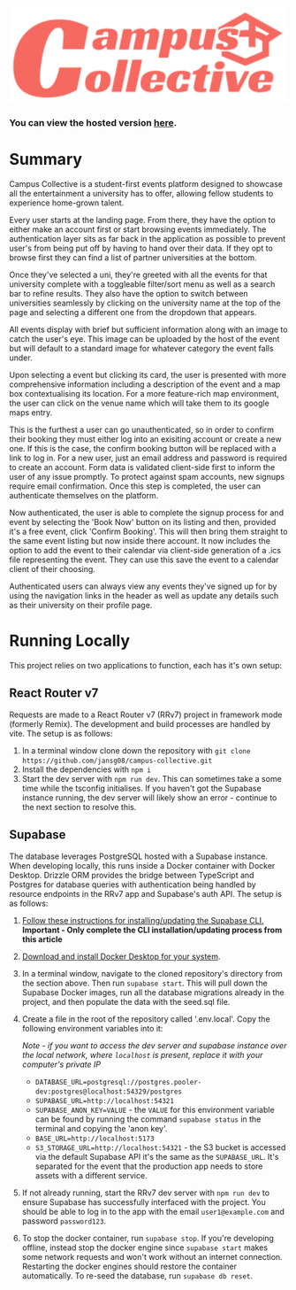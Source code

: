 <p align="center">
  <img alt="Logo for Campus Collective" src="./app/svgs/Logo.svg" width="512">
</p>

### You can view the hosted version [here](https://campus-collective.jack.hansjee.com).

# Summary

Campus Collective is a student-first events platform designed to showcase all the entertainment a university has to offer, allowing fellow students to experience home-grown talent.

Every user starts at the landing page. From there, they have the option to either make an account first or start browsing events immediately. The authentication layer sits as far back in the application as possible to prevent user's from being put off by having to hand over their data. If they opt to browse first they can find a list of partner universities at the bottom.

Once they've selected a uni, they're greeted with all the events for that university complete with a toggleable filter/sort menu as well as a search bar to refine results. They also have the option to switch between universities seamlessly by clicking on the university name at the top of the page and selecting a different one from the dropdown that appears.

All events display with brief but sufficient information along with an image to catch the user's eye. This image can be uploaded by the host of the event but will default to a standard image for whatever category the event falls under.

Upon selecting a event but clicking its card, the user is presented with more comprehensive information including a description of the event and a map box contextualising its location. For a more feature-rich map environment, the user can click on the venue name which will take them to its google maps entry.

This is the furthest a user can go unauthenticated, so in order to confirm their booking they must either log into an exisiting account or create a new one. If this is the case, the confirm booking button will be replaced with a link to log in. For a new user, just an email address and password is required to create an account. Form data is validated client-side first to inform the user of any issue promptly. To protect against spam accounts, new signups require email confirmation. Once this step is completed, the user can authenticate themselves on the platform.

Now authenticated, the user is able to complete the signup process for and event by selecting the 'Book Now' button on its listing and then, provided it's a free event, click 'Confirm Booking'. This will then bring them straight to the same event listing but now inside there account. It now includes the option to add the event to their calendar via client-side generation of a .ics file representing the event. They can use this save the event to a calendar client of their choosing.

Authenticated users can always view any events they've signed up for by using the navigation links in the header as well as update any details such as their university on their profile page.

# Running Locally

This project relies on two applications to function, each has it's own setup:

## React Router v7

Requests are made to a React Router v7 (RRv7) project in framework mode (formerly Remix). The development and build processes are handled by vite. The setup is as follows:

1. In a terminal window clone down the repository with `git clone https://github.com/jansg08/campus-collective.git`
2. Install the dependencies with `npm i`
3. Start the dev server with `npm run dev`. This can sometimes take a some time while the tsconfig initialises. If you haven't got the Supabase instance running, the dev server will likely show an error - continue to the next section to resolve this.

## Supabase

The database leverages PostgreSQL hosted with a Supabase instance. When developing locally, this runs inside a Docker container with Docker Desktop. Drizzle ORM provides the bridge between TypeScript and Postgres for database queries with authentication being handled by resource endpoints in the RRv7 app and Supabase's auth API. The setup is as follows:

1. [Follow these instructions for installing/updating the Supabase CLI.](https://supabase.com/docs/guides/local-development/cli/getting-started?queryGroups=platform&platform=windows#installing-the-supabase-cli) **Important - Only complete the CLI installation/updating process from this article**
2. [Download and install Docker Desktop for your system](https://docs.docker.com/desktop/).
3. In a terminal window, navigate to the cloned repository's directory from the section above. Then run `supabase start`. This will pull down the Supabase Docker images, run all the database migrations already in the project, and then populate the data with the seed.sql file.
4. Create a file in the root of the repository called '.env.local'. Copy the following environment variables into it:

   _Note - if you want to access the dev server and supabase instance over the local network, where `localhost` is present, replace it with your computer's private IP_

   - `DATABASE_URL=postgresql://postgres.pooler-dev:postgres@localhost:54329/postgres`
   - `SUPABASE_URL=http://localhost:54321`
   - `SUPABASE_ANON_KEY=VALUE` - the `VALUE` for this environment variable can be found by running the command `supabase status` in the terminal and copying the 'anon key'.
   - `BASE_URL=http://localhost:5173`
   - `S3_STORAGE_URL=http://localhost:54321` - the S3 bucket is accessed via the default Supabase API it's the same as the `SUPABASE_URL`. It's separated for the event that the production app needs to store assets with a different service.

5. If not already running, start the RRv7 dev server with `npm run dev` to ensure Supabase has successfully interfaced with the project. You should be able to log in to the app with the email `user1@example.com` and password `password123`.
6. To stop the docker container, run `supabase stop`. If you're developing offline, instead stop the docker engine since `supabase start` makes some network requests and won't work without an internet connection. Restarting the docker engines should restore the container automatically. To re-seed the database, run `supabase db reset`.
